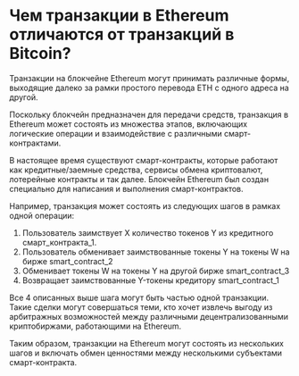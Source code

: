 # Чем транзакции в Ethereum отличаются от транзакций в Bitcoin?

Транзакции на блокчейне Ethereum могут принимать различные формы, выходящие далеко за рамки простого перевода ETH с одного адреса на другой.

Поскольку блокчейн предназначен для передачи средств, транзакция в Ethereum может состоять из множества этапов, включающих логические операции и взаимодействие с различными смарт-контрактами.

В настоящее время существуют смарт-контракты, которые работают как кредитные/заемные средства, сервисы обмена криптовалют, лотерейные контракты и так далее. Блокчейн Ethereum был создан специально для написания и выполнения смарт-контрактов.

Например, транзакция может состоять из следующих шагов в рамках одной операции:

1. Пользователь заимствует X количество токенов Y из кредитного смарт_контракта_1.
2. Пользователь обменивает заимствованные токены Y на токены W на бирже smart_contract_2
3. Обменивает токены W на токены Y на другой бирже smart_contract_3
4. Возвращает заимствованные Y-токены кредитору smart_contract_1

Все 4 описанных выше шага могут быть частью одной транзакции. Такие сделки могут совершаться теми, кто хочет извлечь выгоду из арбитражных возможностей между различными децентрализованными криптобиржами, работающими на Ethereum.

Таким образом, транзакции на Ethereum могут состоять из нескольких шагов и включать обмен ценностями между несколькими субъектами смарт-контракта.